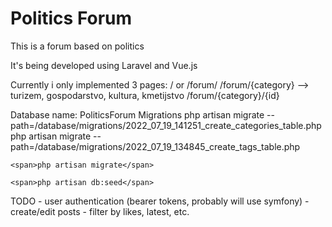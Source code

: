 # Politics Forum

This is a forum based on politics

It's being developed using Laravel and Vue.js

Currently i only implemented 3 pages:
    / or /forum/
    /forum/{category} --> turizem, gospodarstvo, kultura, kmetijstvo
    /forum/{category}/{id}

Database name: PoliticsForum
Migrations
    <span>php artisan migrate --path=/database/migrations/2022_07_19_141251_create_categories_table.php</span>
    <span>php artisan migrate --path=/database/migrations/2022_07_19_134845_create_tags_table.php</span>

    <span>php artisan migrate</span>

    <span>php artisan db:seed</span>

TODO
    - user authentication (bearer tokens, probably will use symfony)
    - create/edit posts
    - filter by likes, latest, etc.